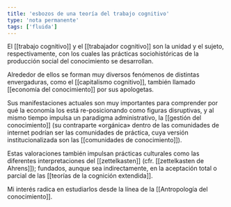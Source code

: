 ```yaml
---
title: 'esbozos de una teoría del trabajo cognitivo'
type: 'nota permanente'
tags: ['fluida']
---
```


El [[trabajo cognitivo]] y el [[trabajador cognitivo]] son la unidad y el sujeto, respectivamente, con los cuales las prácticas sociohistóricas de la producción social del conocimiento se desarrollan.

Alrededor de ellos se forman muy diversos fenómenos de distintas envergaduras, como el [[capitalismo cognitivo]], también llamado [[economía del conocimiento]] por sus apologetas.

Sus manifestaciones actuales son muy importantes para comprender por qué la economía los está re-posicionando como figuras disruptivas, y al mismo tiempo impulsa un paradigma administrativo, la [[gestión del conocimiento]] (su contraparte «orgánica» dentro de las comunidades de internet podrían ser las comunidades de práctica, cuya versión institucionalizada son las [[comunidades de conocimiento]]).

Estas valoraciones también impulsan prácticas culturales como las diferentes interpretaciones del [[zettelkasten]] (cfr. [[zettelkasten de Ahrens]]); fundados, aunque sea indirectamente, en la aceptación total o parcial de las [[teorías de la cognición extendida]].

Mi interés radica en estudiarlos desde la línea de la [[Antropología del conocimiento]].
